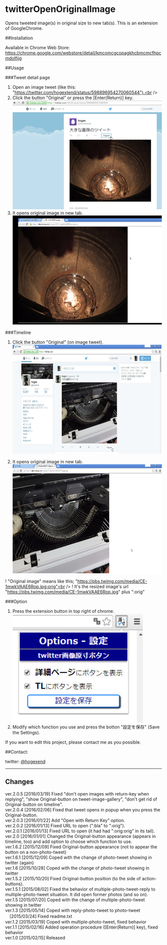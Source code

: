 # twitterOpenOriginalImage

Opens tweeted image(s) in original size to new tab(s). This is an extension of GoogleChrome.

##Installation

Available in Chrome Web Store:<br />
  https://chrome.google.com/webstore/detail/kmcomcgcopagkhcbmcmcfhpcmdolfijg<br />

##Usage

###Tweet detail page

  1. Open an image tweet (like this: "https://twitter.com/hogextend/status/598896954270060544").<br />
  2. Click the button "Original" or press the [Enter(Return)] key.<br />
<img alt="usage2" src="./images/detail1.jpg" height="350px" /><br />
  3. It opens original image in new tab.<br />
<img alt="usage3" src="./images/detail2.jpg" height="350px" /><br />

###Timeline

  1. Click the button "Original" (on image tweet).<br />
<img alt="usage3" src="./images/timeline1.jpg" height="350px" /><br />

  2. It opens original image in new tab.<br />
<img alt="usage4" src="./images/timeline2.jpg" height="350px" /><br />

  ! "Original image" means like this; "https://pbs.twimg.com/media/CE-1mwkVAAE6Rop.jpg:orig"<br />
  ! It's the resized image's url "https://pbs.twimg.com/media/CE-1mwkVAAE6Rop.jpg" plus ":orig"<br />

###Option

  1. Press the extension button in top right of chrome.<br />
<img alt="usage4" src="./images/option.jpg" height="350px" /><br />
  2. Modify which function you use and press the botton "設定を保存" (Save the Settings).

If you want to edit this project, please contact me as you possible.<br />

##Contact:

  twitter: [@hogexend](https://twitter.com/hogextend)

---

## Changes
ver.2.0.5 [2016/03/19] Fixed "don't open images with return-key when replying", "show Original-button on tweet-image-gallery", "don't get rid of Original-button on timeline".<br />
ver.2.0.4 [2016/02/06] Fixed that tweet opens in popup when you press the Original-button.<br />
ver.2.0.3 [2016/01/22] Add "Open with Return Key" option.<br />
ver.2.0.2 [2016/01/13] Fixed URL to open (":bla" to ":orig").<br />
ver.2.0.1 [2016/01/13] Fixed URL to open (it had had ":orig:orig" in its tail).<br />
ver.2.0 [2016/01/01] Changed the Original-button appearance (appears in timeline, too) and add option to choose which function to use.<br />
ver.1.6.2 [2015/12/09] Fixed Original-button appearance (not to appear the button on a non-photo-tweet)<br />
ver.1.6.1 [2015/12/09] Coped with the change of photo-tweet showing in twitter (again)<br />
ver.1.6 [2015/10/28] Coped with the change of photo-tweet showing in twitter<br />
ver.1.5.2 [2015/10/20] Fixed Original-button position (to the side of action-buttons). <br />
ver.1.5.1 [2015/08/02] Fixed the behavior of multiple-photo-tweet-reply to multiple-photo-tweet situation.  It did open former photos (and so on). <br />
ver.1.5 [2015/07/20] Coped with the change of multiple-photo-tweet showing in twitter<br />
ver.1.3 [2015/05/14] Coped with reply-photo-tweet to photo-tweet<br />
　[2015/03/24] Fixed readme.txt<br />
ver.1.2 [2015/03/19] Coped with multiple-photo-tweet, fixed behavior<br />
ver.1.1 [2015/02/16] Added operation procedure ([Enter(Return)] key), fixed behavior<br />
ver.1.0 [2015/02/15] Released<br />
